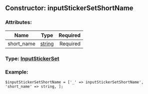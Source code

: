 ## Constructor: inputStickerSetShortName  

### Attributes:

| Name     |    Type       | Required |
|----------|:-------------:|---------:|
|short\_name|[string](../types/string.md) | Required|



### Type: [InputStickerSet](../types/InputStickerSet.md)


### Example:

```
$inputStickerSetShortName = ['_' => inputStickerSetShortName', 'short_name' => string, ];
```